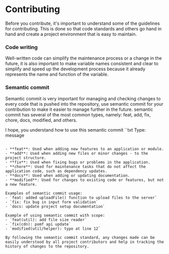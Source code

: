 # Contributing
Before you contribute, it's important to understand some of the guidelines for contributing. This is done so that code standards and others go hand in hand and create a project environment that is easy to maintain.

### Code writing
Well-written code can simplify the maintenance process or a change in the future, it is also important to make variable names consistent and clear to simplify and speed up the development process because it already represents the name and function of the variable.

### Semantic commit
Semantic commit is very important for managing and checking changes to every code that is pushed into the repository, use semantic commit for your contribution to make it easier to manage further in the future. semantic commit has several of the most common types, namely: feat, add, fix, chore, docs, modified, and others.

I hope, you understand how to use this semantic commit
``txt
Type<Scope>: message
```

- **feat**: Used when adding new features to an application or module.
- **add**: Used when adding new files or minor changes - to the project structure.
- **fix**: Used when fixing bugs or problems in the application.
- **chore**: Used for maintenance tasks that do not affect the application code, such as dependency updates.
- **docs**: Used when adding or updating documentation.
- **modified**: Used for changes to existing code or features, but not a new feature.

Examples of semantic commit usage:
- `feat: added uploadFile() function to upload files to the server`
- `fix: fix bug in input form validation`
- `docs: update project setup documentation`

Example of using semantic commit with scope:
- `feat(util): add file size reader`
- `fix(cdn): pomf api update`
- `modified(util/helper): typo at line 12`

By following the semantic commit standard, any changes made can be easily understood by all project contributors and help in tracking the history of changes to the repository.
